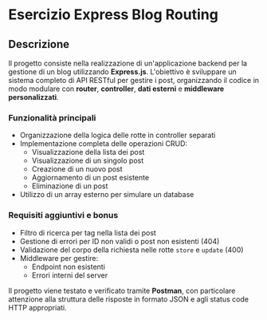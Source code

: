 # Esercizio Express Blog Routing

## Descrizione

Il progetto consiste nella realizzazione di un'applicazione backend per la gestione di un blog utilizzando **Express.js**. L'obiettivo è sviluppare un sistema completo di API RESTful per gestire i post, organizzando il codice in modo modulare con **router**, **controller**, **dati esterni** e **middleware personalizzati**.

### Funzionalità principali

- Organizzazione della logica delle rotte in controller separati
- Implementazione completa delle operazioni CRUD:
  - Visualizzazione della lista dei post
  - Visualizzazione di un singolo post
  - Creazione di un nuovo post
  - Aggiornamento di un post esistente
  - Eliminazione di un post
- Utilizzo di un array esterno per simulare un database

### Requisiti aggiuntivi e bonus

- Filtro di ricerca per tag nella lista dei post
- Gestione di errori per ID non validi o post non esistenti (404)
- Validazione del corpo della richiesta nelle rotte `store` e `update` (400)
- Middleware per gestire:
  - Endpoint non esistenti
  - Errori interni del server

Il progetto viene testato e verificato tramite **Postman**, con particolare attenzione alla struttura delle risposte in formato JSON e agli status code HTTP appropriati.
